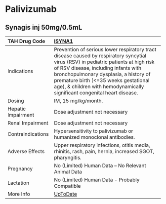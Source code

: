# Palivizumab

## Synagis inj 50mg/0.5mL

| TAH Drug Code      | [ISYNA1](https://www.tahsda.org.tw/drugs/hissearch.php?drug_code=ISYNA1)                                                                                                                                                                                                                                                                 |
|:-------------------|:-----------------------------------------------------------------------------------------------------------------------------------------------------------------------------------------------------------------------------------------------------------------------------------------------------------------------------------------|
| Indications        | Prevention of serious lower respiratory tract disease caused by respiratory syncytial virus (RSV) in pediatric patients at high risk of RSV disease, including infants with bronchopulmonary dysplasia, a history of premature birth (<=35 weeks gestational age), & children with hemodynamically significant congenital heart disease. |
| Dosing             | IM, 15 mg/kg/month.                                                                                                                                                                                                                                                                                                                      |
| Hepatic Impairment | Dose adjustment not necessary                                                                                                                                                                                                                                                                                                            |
| Renal Impairment   | Dose adjustment not necessary                                                                                                                                                                                                                                                                                                            |
| Contraindications  | Hypersensitivity to palivizumab or humanized monoclonal antibodies.                                                                                                                                                                                                                                                                      |
| Adverse Effects    | Upper respiratory infections, otitis media, rhinitis, rash, pain, hernia, increased SGOT, pharyngitis.                                                                                                                                                                                                                                   |
| Pregnancy          | No (Limited) Human Data – No Relevant Animal Data                                                                                                                                                                                                                                                                                        |
| Lactation          | No (Limited) Human Data - Probably Compatible                                                                                                                                                                                                                                                                                            |
| More Info          | [UpToDate](https://www.uptodate.com/contents/palivizumab-drug-information)                                                                                                                                                                                                                                                               |


